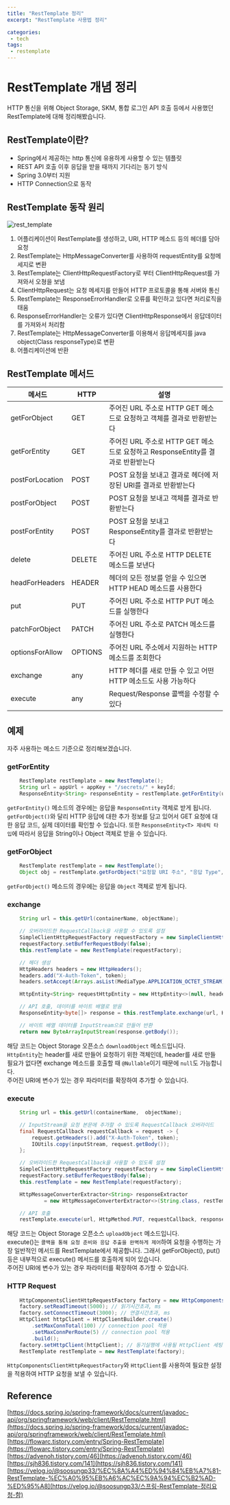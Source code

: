 ```yaml
---
title: "RestTemplate 정리"
excerpt: "RestTemplate 사용법 정리"

categories:
 - tech
tags:
 - restemplate
---
```


# RestTemplate 개념 정리

 HTTP 통신을 위해 Object Storage, SKM, 통합 로그인 API 호출 등에서 사용했던 RestTemplate에 대해 정리해봤습니다.

## RestTemplate이란?

- Spring에서 제공하는 http 통신에 유용하게 사용할 수 있는 템플릿
- REST API 호출 이후 응답을 받을 때까지 기다리는 동기 방식
- Spring 3.0부터 지원
- HTTP Connection으로 동작

## RestTemplate 동작 원리

![rest_template](https://user-images.githubusercontent.com/38952187/111241070-bc96e780-863f-11eb-877a-32bb70519856.png)

1. 어플리케이션이 RestTemplate를 생성하고, URI, HTTP 메소드 등의 헤더를 담아 요청
2. RestTemplate는 HttpMessageConverter를 사용하여 requestEntity를 요청메세지로 변환
3. RestTemplate는 ClientHttpRequestFactory로 부터 ClientHttpRequest를 가져와서 오쳥을 보냄
4. ClientHttpRequest는 요청 메세지를 만들어 HTTP 프로토콜을 통해 서버와 통신
5. RestTemplate는 ResponseErrorHandler로 오류를 확인하고 있다면 처리로직을 태움
6. ResponseErrorHandler는 오류가 있다면 ClientHttpResponse에서 응답데이터를 가져와서 처리함
7. RestTemplate는 HttpMessageConverter를 이용해서 응답메세지를 java object(Class responseType)로 변환
8. 어플리케이션에 반환

## RestTemplate 메서드

| 메서드 | HTTP | 설명 |
|---|---|---|
| getForObject | GET | 주어진 URL 주소로 HTTP GET 메소드로 요청하고 객체를 결과로 반환받는다 |
| getForEntity | GET | 주어진 URL 주소로 HTTP GET 메소드로 요청하고 ResponseEntity를 결과로 반환받는다 |
| postForLocation | POST | POST 요청을 보내고 결과로 헤더에 저장된 URI를 결과로 반환받는다 |
| postForObject | POST | POST 요청을 보내고 객체를 결과로 반환받는다 |
| postForEntity | POST | POST 요청을 보내고 ResponseEntity를 결과로 반환받는다 |
| delete | DELETE | 주어진 URL 주소로 HTTP DELETE 메소드를 보낸다 |
| headForHeaders | HEADER | 헤더의 모든 정보를 얻을 수 있으면 HTTP HEAD 메소드를 사용한다 |
| put | PUT | 주어진 URL 주소로 HTTP PUT 메소드를 실행한다 |
| patchForObject | PATCH | 주어진 URL 주소로 PATCH 메소드를 실행한다 |
| optionsForAllow | OPTIONS | 주어진 URL 주소에서 지원하는 HTTP 메소드를 조회한다 |
| exchange | any | HTTP 헤더를 새로 만들 수 있고 어떤 HTTP 메소드도 사용 가능하다 |
| execute | any | Request/Response 콜백을 수정할 수 있다 |

## 예제

 자주 사용하는 메소드 기준으로 정리해보겠습니다.

### getForEntity

```java
    RestTemplate restTemplate = new RestTemplate();
    String url = appUrl + appKey + "/secrets/" + keyId;
    ResponseEntity<String> responseEntity = restTemplate.getForEntity(url, String.class);
```

`getForEntity()` 메소드의 경우에는 응답을 `ResponseEntity` 객체로 받게 됩니다. `getForObject()`와 달리 HTTP 응답에 대한 추가 정보를 담고 있어서 GET 요청에 대한 응답 코드, 실제 데이터를 확인할 수 있습니다. 또한 `ResponseEntity<T> 제네릭 타입`에 따라서 응답을 String이나 Object 객체로 받을 수 있습니다.

### getForObject

```java
    RestTemplate restTemplate = new RestTemplate(); 
    Object obj = restTemplate.getForObject("요청할 URI 주소", "응답 Type", "uriVariables ...");
```

`getForObject()` 메소드의 경우에는 응답을 `Object` 객체로 받게 됩니다.

### exchange

```java
    String url = this.getUrl(containerName, objectName);

    // 오버라이드한 RequestCallback을 사용할 수 있도록 설정
    SimpleClientHttpRequestFactory requestFactory = new SimpleClientHttpRequestFactory();
    requestFactory.setBufferRequestBody(false);
    this.restTemplate = new RestTemplate(requestFactory);

    // 헤더 생성
    HttpHeaders headers = new HttpHeaders();
    headers.add("X-Auth-Token", token);
    headers.setAccept(Arrays.asList(MediaType.APPLICATION_OCTET_STREAM));

    HttpEntity<String> requestHttpEntity = new HttpEntity<>(null, headers);

    // API 호출, 데이터를 바이트 배열로 받음
    ResponseEntity<byte[]> response = this.restTemplate.exchange(url, HttpMethod.GET, requestHttpEntity, byte[].class);

    // 바이트 배열 데이터를 InputStream으로 만들어 반환
    return new ByteArrayInputStream(response.getBody());
```

 해당 코드는 Object Storage 오픈소스 `downloadObject` 메소드입니다.  
 `HttpEntity`는 header를 새로 만들어 요청하기 위한 객체인데, header를 새로 만들 필요가 없다면 exchange 메소드를 호출할 때 `@Nullable`이기 때문에 `null`도 가능합니다.  
 주어진 URI에 변수가 있는 경우 파라미터를 확장하여 추가할 수 있습니다.

### execute

```java
    String url = this.getUrl(containerName,  objectName);

    // InputStream을 요청 본문에 추가할 수 있도록 RequestCallback 오버라이드
    final RequestCallback requestCallback = request -> {
        request.getHeaders().add("X-Auth-Token", token);
        IOUtils.copy(inputStream, request.getBody());
    };

    // 오버라이드한 RequestCallback을 사용할 수 있도록 설정
    SimpleClientHttpRequestFactory requestFactory = new SimpleClientHttpRequestFactory();
    requestFactory.setBufferRequestBody(false);
    this.restTemplate = new RestTemplate(requestFactory);

    HttpMessageConverterExtractor<String> responseExtractor
            = new HttpMessageConverterExtractor<>(String.class, restTemplate.getMessageConverters());

    // API 호출
    restTemplate.execute(url, HttpMethod.PUT, requestCallback, responseExtractor);
```

 해당 코드는 Object Storage 오픈소스 `uploadObject` 메소드입니다.  
 execute()는 `콜백을 통해 요청 준비와 응답 추출을 완벽하게 제어`하여 요청을 수행하는 가장 일반적인 메서드를 RestTemplate에서 제공합니다. 그래서 getForObject(), put()등은 내부적으로 execute() 메서드를 호출하게 되어 있습니다.  
 주어진 URI에 변수가 있는 경우 파라미터를 확장하여 추가할 수 있습니다.

### HTTP Request

```java
    HttpComponentsClientHttpRequestFactory factory = new HttpComponentsClientHttpRequestFactory(); 
    factory.setReadTimeout(5000); // 읽기시간초과, ms 
    factory.setConnectTimeout(3000); // 연결시간초과, ms 
    HttpClient httpClient = HttpClientBuilder.create() 
        .setMaxConnTotal(100) // connection pool 적용 
        .setMaxConnPerRoute(5) // connection pool 적용 
        .build(); 
    factory.setHttpClient(httpClient); // 동기실행에 사용될 HttpClient 세팅 
    RestTemplate restTemplate = new RestTemplate(factory);
```

 `HttpComponentsClientHttpRequestFactory`와 `HttpClient`를 사용하여 필요한 설정을 적용하여 HTTP 요청을 보낼 수 있습니다.

## Reference

[https://docs.spring.io/spring-framework/docs/current/javadoc-api/org/springframework/web/client/RestTemplate.html](https://docs.spring.io/spring-framework/docs/current/javadoc-api/org/springframework/web/client/RestTemplate.html)
[https://flowarc.tistory.com/entry/Spring-RestTemplate](https://flowarc.tistory.com/entry/Spring-RestTemplate)
[https://advenoh.tistory.com/46](https://advenoh.tistory.com/46)
[https://sjh836.tistory.com/141](https://sjh836.tistory.com/141)
[https://velog.io/@soosungp33/%EC%8A%A4%ED%94%84%EB%A7%81-RestTemplate-%EC%A0%95%EB%A6%AC%EC%9A%94%EC%B2%AD-%ED%95%A8](https://velog.io/@soosungp33/스프링-RestTemplate-정리요청-함)